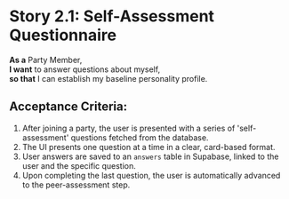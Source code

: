 # Story 2.1: Self-Assessment Questionnaire
**As a** Party Member,  
**I want** to answer questions about myself,  
**so that** I can establish my baseline personality profile.

## Acceptance Criteria:
1. After joining a party, the user is presented with a series of 'self-assessment' questions fetched from the database.
2. The UI presents one question at a time in a clear, card-based format.
3. User answers are saved to an `answers` table in Supabase, linked to the user and the specific question.
4. Upon completing the last question, the user is automatically advanced to the peer-assessment step.